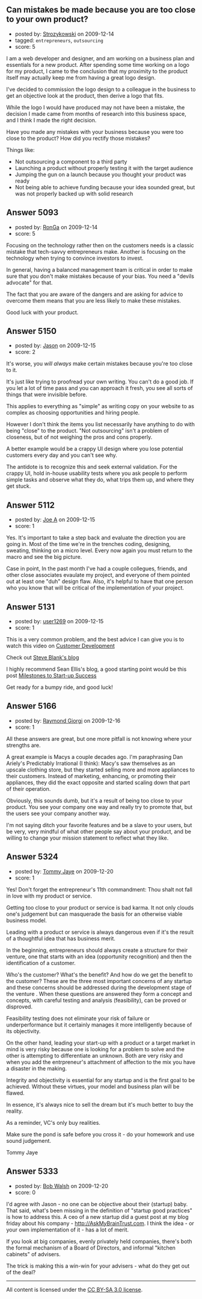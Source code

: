 ## Can mistakes be made because you are too close to your own product?

- posted by: [Strozykowski](https://stackexchange.com/users/-1/1831-strozykowski) on 2009-12-14
- tagged: `entrepreneurs`, `outsourcing`
- score: 5

I am a web developer and designer, and am working on a business plan and essentials for a new product.  After spending some time working on a logo for my product, I came to the conclusion that my proximity to the product itself may actually keep me from having a great logo design.

I've decided to commission the logo design to a colleague in the business to get an objective look at the product, then derive a logo that fits.

While the logo I would have produced may not have been a mistake, the decision I made came from months of research into this business space, and I think I made the right decision.

Have you made any mistakes with your business because you were too close to the product?  How did you rectify those mistakes?

Things like:

 - Not outsourcing a component to a third party
 - Launching a product without properly testing it with the target audience
 - Jumping the gun on a launch because you thought your product was ready
 - Not being able to achieve funding because your idea sounded great, but was not properly backed up with solid research


## Answer 5093

- posted by: [RonGa](https://stackexchange.com/users/-1/218-ronga) on 2009-12-14
- score: 5

Focusing on the technology rather then on the customers needs is a classic mistake that tech-savvy entrepreneurs make.  Another is focusing on the technology when trying to convince investors to invest.

In general, having a balanced management team is critical in order to make sure that you don't make mistakes because of your bias.  You need a "devils advocate" for that.

The fact that you are aware of the dangers and are asking for advice to overcome them means that you are less likely to make these mistakes.  

Good luck with your product.


## Answer 5150

- posted by: [Jason](https://stackexchange.com/users/-1/2-jason) on 2009-12-15
- score: 2

It's worse, you *will always* make certain mistakes because you're too close to it.

It's just like trying to proofread your own writing.  You can't do a good job.  If you let a lot of time pass and you can approach it fresh, you see all sorts of things that were invisible before.

This applies to everything as "simple" as writing copy on your website to as complex as choosing opportunities and hiring people.

However I don't think the items you list necessarily have anything to do with being "close" to the product.  "Not outsourcing" isn't a problem of closeness, but of not weighing the pros and cons properly.

A better example would be a crappy UI design where you lose potential customers every day and you can't see why.

The antidote is to recognize this and seek external validation.  For the crappy UI, hold in-house usability tests where you ask people to perform simple tasks and observe what they do, what trips them up, and where they get stuck.


## Answer 5112

- posted by: [Joe A](https://stackexchange.com/users/-1/60-joe-a) on 2009-12-15
- score: 1

Yes. It's important to take a step back and evaluate the direction you are going in. Most of the time we're in the trenches coding, designing, sweating, thinking on a micro level. Every now again you must return to the macro and see the big picture.

Case in point, In the past month I've had a couple collegues, friends, and other close associates evaulate my project, and everyone of them pointed out at least one "duh" design flaw. Also, it's helpful to have that one person who you know that will be critical of the implementation of your project.



## Answer 5131

- posted by: [user1269](https://stackexchange.com/users/-1/1269-user1269) on 2009-12-15
- score: 1

This is a very common problem, and the best advice I can give you is to watch this video on 
<a href="http://www.youtube.com/watch?v=i5E38frHo1U"> Customer Development</a>


Check out <a href="http://steveblank.com/"> Steve Blank's blog</a>


I highly recommend Sean Ellis's blog, a good starting point would be this post 
<a href="http://startup-marketing.com/milestones-to-startup-success/"> Milestones to Start-up Success </a>

Get ready for a bumpy ride, and good luck!


## Answer 5166

- posted by: [Raymond Giorgi](https://stackexchange.com/users/-1/1960-raymond-giorgi) on 2009-12-16
- score: 1

All these answers are great, but one more pitfall is not knowing where your strengths are.

A great example is Macys a couple decades ago. I'm paraphrasing Dan Ariely's Predictably Irrational (I think): Macy's saw themselves as an upscale clothing store, but they started selling more and more appliances to their customers. Instead of marketing, enhancing, or promoting their appliances, they did the exact opposite and started scaling down that part of their operation.

Obviously, this sounds dumb, but it's a result of being too close to your product. You see your company one way and really try to promote that, but the users see your company another way.

I'm not saying ditch your favorite features and be a slave to your users, but be very, very mindful of what other people say about your product, and be willing to change your mission statement to reflect what they like.


## Answer 5324

- posted by: [Tommy Jaye](https://stackexchange.com/users/-1/1987-tommy-jaye) on 2009-12-20
- score: 1

Yes!  Don't forget the entrepreneur's 11th commandment:  Thou shalt not fall in love with my product or service.

Getting too close to your product or service is bad karma.  It not only clouds one's judgement but can masquerade the basis for an otherwise viable business model.  

Leading with a product or service is always dangerous even if it's the result of a thoughtful idea that has business merit. 

In the beginning, entrepreneurs should always create a structure for their venture, one that starts with an idea (opportunity recognition) and then the identification of a customer.

Who's the customer? What's the benefit? And how do we get the benefit to the customer?  These are the three most important concerns of any startup and these concerns should be addressed during the development stage of the venture .  When these questions are answered they form a concept and concepts, with careful testing and analysis (feasibility), can be proved or disproved.

Feasibility testing does not eliminate your risk of failure or underperformance but it certainly manages it more intelligently because of its objectivity. 

On the other hand, leading your start-up with a product or a target market in mind is very risky because one is looking for a problem to solve and the other is attempting to differentiate an unknown. Both are very risky and when you add the entrpreneur's attachment of affection to the mix you have a disaster in the making.

Integrity and objectivity is essential for any startup and is the first goal to be achieved.  Without these virtues, your model and business plan will be flawed.

In essence, it's always nice to sell the dream but it's much better to buy the reality.

As a reminder, VC's only buy realities.

Make sure the pond is safe before you cross it - do your homework and use sound judgement.

Tommy Jaye

 


## Answer 5333

- posted by: [Bob Walsh](https://stackexchange.com/users/-1/346-bob-walsh) on 2009-12-20
- score: 0

<p>I'd agree with Jason - no one can be objective about their (startup) baby. That said, what's been missing in the definition of "startup good practices" is how to address this. A ceo of a new startup did a guest post at my blog friday about his company - <a href="http://AskMyBrainTrust.com" rel="nofollow">http://AskMyBrainTrust.com</a>. I think the idea - or your own implementation of it - has a lot of merit.</p>

<p>If you look at big companies, evenly privately held companies, there's both the formal mechanism of a Board of Directors, and informal "kitchen cabinets" of advisers.</p>

<p>The trick is making this a win-win for your advisers - what do they get out of the deal?</p>




---

All content is licensed under the [CC BY-SA 3.0 license](https://creativecommons.org/licenses/by-sa/3.0/).
